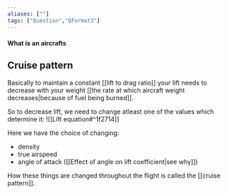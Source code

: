 ```yaml
---
aliases: [""]
tags: ["Question","QFormat3"]
---
```


#### What is an aircrafts
## Cruise pattern
Basically to maintain a constant [[lift to drag ratio]] your lift needs to decrease with your weight [[the rate at which aircraft weight decreases|because of fuel being burned]].

So to decrease lift, we need to change atleast one of the values which determine it:
![[Lift equation#^1f2714]]

Here we have the choice of changing:
- density
-  true airspeed
-  angle of attack ([[Effect of angle on lift coefficient|see why]])

How these things are changed throughout the flight is called the [[cruise pattern]].